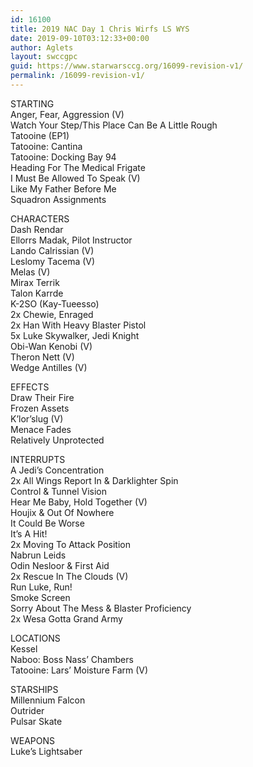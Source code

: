 ```yaml
---
id: 16100
title: 2019 NAC Day 1 Chris Wirfs LS WYS
date: 2019-09-10T03:12:33+00:00
author: Aglets
layout: swccgpc
guid: https://www.starwarsccg.org/16099-revision-v1/
permalink: /16099-revision-v1/
---
```

STARTING  
Anger, Fear, Aggression (V)  
Watch Your Step/This Place Can Be A Little Rough  
Tatooine (EP1)  
Tatooine: Cantina  
Tatooine: Docking Bay 94  
Heading For The Medical Frigate  
I Must Be Allowed To Speak (V)  
Like My Father Before Me  
Squadron Assignments

CHARACTERS  
Dash Rendar  
Ellorrs Madak, Pilot Instructor  
Lando Calrissian (V)  
Leslomy Tacema (V)  
Melas (V)  
Mirax Terrik  
Talon Karrde  
K-2SO (Kay-Tueesso)  
2x Chewie, Enraged  
2x Han With Heavy Blaster Pistol  
5x Luke Skywalker, Jedi Knight  
Obi-Wan Kenobi (V)  
Theron Nett (V)  
Wedge Antilles (V)

EFFECTS  
Draw Their Fire  
Frozen Assets  
K&#8217;lor&#8217;slug (V)  
Menace Fades  
Relatively Unprotected

INTERRUPTS  
A Jedi&#8217;s Concentration  
2x All Wings Report In & Darklighter Spin  
Control & Tunnel Vision  
Hear Me Baby, Hold Together (V)  
Houjix & Out Of Nowhere  
It Could Be Worse  
It&#8217;s A Hit!  
2x Moving To Attack Position  
Nabrun Leids  
Odin Nesloor & First Aid  
2x Rescue In The Clouds (V)  
Run Luke, Run!  
Smoke Screen  
Sorry About The Mess & Blaster Proficiency  
2x Wesa Gotta Grand Army

LOCATIONS  
Kessel  
Naboo: Boss Nass&#8217; Chambers  
Tatooine: Lars&#8217; Moisture Farm (V)

STARSHIPS  
Millennium Falcon  
Outrider  
Pulsar Skate

WEAPONS  
Luke&#8217;s Lightsaber